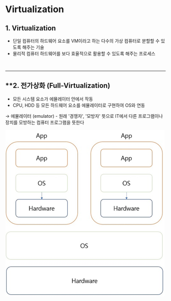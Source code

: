 # Virtualization
## **1. Virtualization**
* 단일 컴퓨터의 하드웨어 요소를 VM이라고 하는 다수의 가상 컴퓨터로 분할할 수 있도록 해주는 기술
* 물리적 컴퓨터 하드웨어를 보다 효율적으로 활용할 수 있도록 해주는 프로세스

<br>

***

## **2. 전가상화 (Full-Virtualization)
* 모든 시스템 요소가 에뮬레이터 안에서 작동
* CPU, HDD 등 모든 하드웨어 요소를 에뮬레이터로 구현하여 OS와 연동

→ 에뮬레이터 (emulator) - 원래 '경쟁자', '모방자' 뜻으로 IT에서 다른 프로그램이나 장치를 모방하는 컴퓨터 프로그램을 뜻한다

![Full_Virtualization](.\Pictures/Full%20Virtualization.jpg)